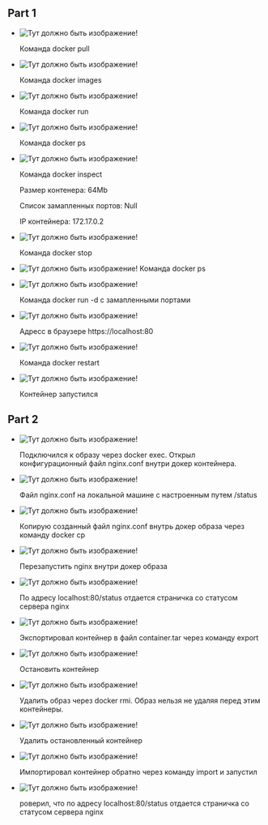 ## Part 1

- ![Тут должно быть изображение!](./img/dockerPull.png)
    
    Команда docker pull
- ![Тут должно быть изображение!](./img/dockerImages.png)
    
    Команда docker images
- ![Тут должно быть изображение!](./img/dockerRun.png)
    
    Команда docker run
- ![Тут должно быть изображение!](./img/dockerPs.png)
    
    Команда docker ps
- ![Тут должно быть изображение!](./img/dockerInspect.png)
    
    Команда docker inspect

    Размер контенера: 64Mb

    Cписок замапленных портов: Null

    IP контейнера: 172.17.0.2

- ![Тут должно быть изображение!](./img/dockerStop.png)
    
    Команда docker stop
- ![Тут должно быть изображение!](./img/dockerPs2.png)
    Команда docker ps
- ![Тут должно быть изображение!](./img/runImap.png)
    
    Команда docker run -d с замапленными портами 
- ![Тут должно быть изображение!](./img/localhost80.png)
    
    Адресс в браузере https://localhost:80
- ![Тут должно быть изображение!](./img/dockerRestart.png)
    
    Команда docker restart
- ![Тут должно быть изображение!](./img/dockerPs3.png)
    
    Контейнер запустился

## Part 2
- ![Тут должно быть изображение!](./img/nginxConf.png)
    
    Подключился к образу через docker exec. Открыл конфигурационный файл nginx.conf внутри докер контейнера.
- ![Тут должно быть изображение!](./img/confLocal.png)
    
    Файл nginx.conf на локальной машине с настроенным путем /status
- ![Тут должно быть изображение!](./img/exportConf.png)
    
    Копирую созданный файл nginx.conf внутрь докер образа через команду docker cp
- ![Тут должно быть изображение!](./img/reloadConf.png)
    
    Перезапустить nginx внутри докер образа
- ![Тут должно быть изображение!](./img/nginxStatus.png)

    По адресу localhost:80/status отдается страничка со статусом сервера nginx
- ![Тут должно быть изображение!](./img/dockerExport.png)
    
    Экспортировал контейнер в файл container.tar через команду export
- ![Тут должно быть изображение!](./img/dockerStop2.png)
    
    Остановить контейнер
- ![Тут должно быть изображение!](./img/deleteRmi.png)
    
    Удалить образ через docker rmi. Образ нельзя не удаляя перед этим контейнеры.
- ![Тут должно быть изображение!](./img/deleteContainer.png)
    
    Удалить остановленный контейнер
- ![Тут должно быть изображение!](./img/dockerImport.png)
    
    Импортировал контейнер обратно через команду import и запустил
- ![Тут должно быть изображение!](./img/nginxStatus2.png)
    
    роверил, что по адресу localhost:80/status отдается страничка со статусом сервера nginx








